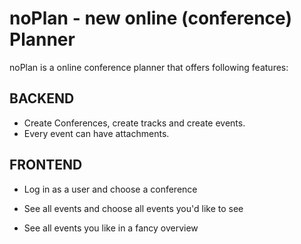 noPlan - new online (conference) Planner
======

noPlan is a online conference planner that offers following features:

BACKEND
-------

* Create Conferences, create tracks and create events.
* Every event can have attachments. 

FRONTEND
-------

* Log in as a user and choose a conference
* See all events and choose all events you'd like to see

* See all events you like in a fancy overview
